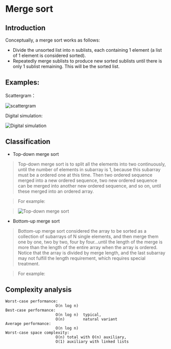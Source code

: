 # Merge sort
## Introduction
Conceptually, a merge sort works as follows:

* Divide the unsorted list into n sublists, each containing 1 element (a list of 1 element is considered sorted).
* Repeatedly merge sublists to produce new sorted sublists until there is only 1 sublist remaining. This will be the sorted list.

## Examples:

Scattergram：

![scattergram](https://github.com/ToyoBai/Algorithm/blob/master/Sorting%20Algorithm/Sorting%20Algorithm%20Image/MergeSort1.gif "MergeSort")

Digital simulation: 

![Digital simulation](https://github.com/ToyoBai/Algorithm/blob/master/Sorting%20Algorithm/Sorting%20Algorithm%20Image/MergeSort2.gif "MergeSort")

## Classification
* Top-down merge sort

> Top-down merge sort is to split all the elements into two continuously, until the number of elements in subarray is 1, because this subarray must be a ordered one at this time. Then two ordered sequence merged into a new ordered sequence, two new ordered sequence can be merged into another new ordered sequence, and so on, until these merged into an ordered array.

> For example:

> ![Top-down merge sort](https://github.com/ToyoBai/Algorithm/blob/master/Sorting%20Algorithm/Sorting%20Algorithm%20Image/TopDown.png "Top-down merge sort")

* Bottom-up merge sort

> Bottom-up merge sort considered the array to be sorted as a collection of subarrays of N single elements, and then merge them one by one, two by two, four by four...until the length of the merge is more than the length of the entire array when the array is ordered. Notice that the array is divided by merge length, and the last subarray may not fulfill the length requirement, which requires special treatment.

> For example:


## Complexity analysis
    Worst-case performance:
                          O(n log n)
    Best-case performance:	
                          O(n log n)  typical,
                          O(n)        natural variant
    Average performance:
                          O(n log n)
    Worst-case space complexity:
                          О(n) total with O(n) auxiliary, 
                          O(1) auxiliary with linked lists
                          
               
